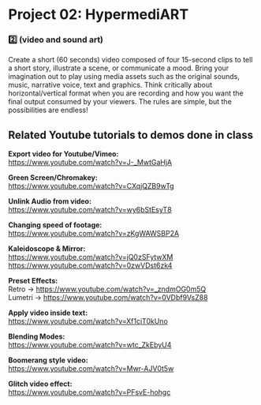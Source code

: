 # Project 02: HypermediART
### :two: (video and sound art)

Create a short (60 seconds) video composed of four 15-second clips to tell a short story, illustrate a scene, or communicate a mood. Bring your imagination out to play using media assets such as the original sounds, music, narrative voice, text and graphics. Think critically about horizontal/vertical format when you are recording and how you want the final output consumed by your viewers. The rules are simple, but the possibilities are endless!

## Related Youtube tutorials to demos done in class

__Export video for Youtube/Vimeo:__ <br>
https://www.youtube.com/watch?v=J-_MwtGaHjA <br>

__Green Screen/Chromakey:__ <br>
https://www.youtube.com/watch?v=CXqjQZB9wTg <br>

__Unlink Audio from video:__ <br>
https://www.youtube.com/watch?v=wy6bStEsyT8 <br>

__Changing speed of footage:__ <br>
https://www.youtube.com/watch?v=zKgWAWSBP2A <br>

__Kaleidoscope & Mirror:__ <br> 
https://www.youtube.com/watch?v=jQ0zSFytwXM <br>
https://www.youtube.com/watch?v=0zwVDst6zk4 <br>

__Preset Effects:__ <br>
Retro -> https://www.youtube.com/watch?v=_zndmOG0m5Q <br>
Lumetri -> https://www.youtube.com/watch?v=0VDbf9VsZ88 <br>

__Apply video inside text:__ <br>
https://www.youtube.com/watch?v=Xf1ciT0kUno <br>

__Blending Modes:__ <br>
https://www.youtube.com/watch?v=wtc_ZkEbyU4 <br>

__Boomerang style video:__ <br>
https://www.youtube.com/watch?v=Mwr-AJV0t5w <br>

__Glitch video effect:__ <br>
https://www.youtube.com/watch?v=PFsvE-hohgc <br>


